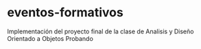 # eventos-formativos
Implementación del proyecto final de la clase de Analisis y Diseño Orientado a Objetos
Probando
